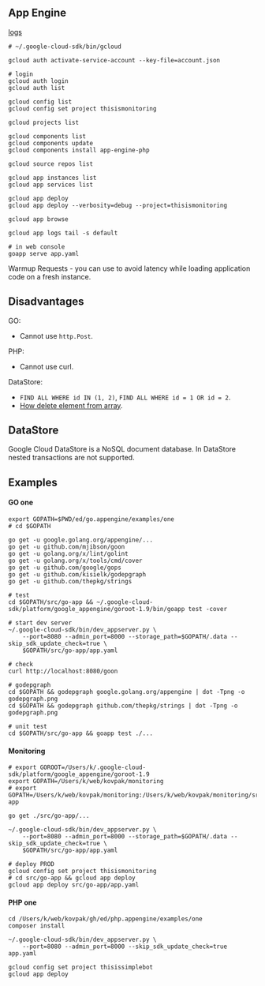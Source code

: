 App Engine
-

[logs](https://console.cloud.google.com/logs)

````
# ~/.google-cloud-sdk/bin/gcloud

gcloud auth activate-service-account --key-file=account.json

# login
gcloud auth login
gcloud auth list

gcloud config list
gcloud config set project thisismonitoring

gcloud projects list

gcloud components list
gcloud components update
gcloud components install app-engine-php

gcloud source repos list

gcloud app instances list
gcloud app services list

gcloud app deploy
gcloud app deploy --verbosity=debug --project=thisismonitoring

gcloud app browse

gcloud app logs tail -s default
````

````
# in web console
goapp serve app.yaml
````

Warmup Requests - you can use to avoid latency while loading application code on a fresh instance.

## Disadvantages

GO:

* Cannot use `http.Post`.

PHP:

* Cannot use curl.

DataStore:

* `FIND ALL WHERE id IN (1, 2)`, `FIND ALL WHERE id = 1 OR id = 2`.
* [How delete element from array](https://monosnap.com/file/YrQHARwcRPAEagaNfoKeMhh1o1bsnZ).

## DataStore

Google Cloud DataStore is a NoSQL document database.
In DataStore nested transactions are not supported.


## Examples

#### GO one

````
export GOPATH=$PWD/ed/go.appengine/examples/one
# cd $GOPATH

go get -u google.golang.org/appengine/...
go get -u github.com/mjibson/goon
go get -u golang.org/x/lint/golint
go get -u golang.org/x/tools/cmd/cover
go get -u github.com/google/gops
go get -u github.com/kisielk/godepgraph
go get -u github.com/thepkg/strings

# test
cd $GOPATH/src/go-app && ~/.google-cloud-sdk/platform/google_appengine/goroot-1.9/bin/goapp test -cover

# start dev server
~/.google-cloud-sdk/bin/dev_appserver.py \
    --port=8080 --admin_port=8000 --storage_path=$GOPATH/.data --skip_sdk_update_check=true \
    $GOPATH/src/go-app/app.yaml

# check
curl http://localhost:8080/goon

# godepgraph
cd $GOPATH && godepgraph google.golang.org/appengine | dot -Tpng -o godepgraph.png
cd $GOPATH && godepgraph github.com/thepkg/strings | dot -Tpng -o godepgraph.png

# unit test
cd $GOPATH/src/go-app && goapp test ./...
````

#### Monitoring

````
# export GOROOT=/Users/k/.google-cloud-sdk/platform/google_appengine/goroot-1.9
export GOPATH=/Users/k/web/kovpak/monitoring
# export GOPATH=/Users/k/web/kovpak/monitoring:/Users/k/web/kovpak/monitoring/src/go-app

go get ./src/go-app/...

~/.google-cloud-sdk/bin/dev_appserver.py \
    --port=8080 --admin_port=8000 --storage_path=$GOPATH/.data --skip_sdk_update_check=true \
    $GOPATH/src/go-app/app.yaml

# deploy PROD
gcloud config set project thisismonitoring
# cd src/go-app && gcloud app deploy
gcloud app deploy src/go-app/app.yaml
````

#### PHP one

````
cd /Users/k/web/kovpak/gh/ed/php.appengine/examples/one
composer install

~/.google-cloud-sdk/bin/dev_appserver.py \
    --port=8080 --admin_port=8000 --skip_sdk_update_check=true app.yaml

gcloud config set project thisissimplebot
gcloud app deploy
````
